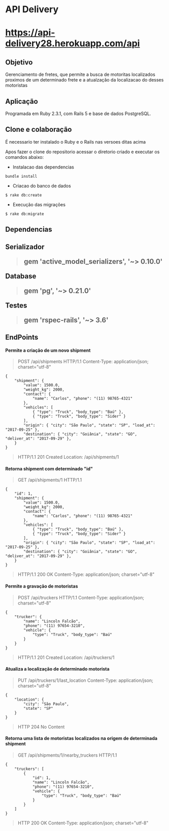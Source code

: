 <h1>API Delivery<h1>

https://api-delivery28.herokuapp.com/api

<h2>Objetivo</h2>
Gerenciamento de fretes, que permite a busca de motoritas localizados proximos de um determinado frete e a atualzação da localizacao do desses motoristas

<h2>Aplicação</h2>
Programada em Ruby 2.3.1, com Rails 5 e base de dados PostgreSQL.

<h2>Clone e colaboração</h2>

É necessario ter instalado o Ruby e o Rails nas versoes ditas acima

Apos fazer o clone do repositorio acessar o diretorio criado e executar os comandos abaixo:

- Instalacao das dependencias
```
bundle install
```
- Criacao do banco de dados
```
$ rake db:create
```
- Execução das migrações
```
$ rake db:migrate
```

<h2>Dependencias<h2>

Serializador
>gem 'active_model_serializers', '~> 0.10.0'

Database
>gem 'pg', '~> 0.21.0'

Testes
>gem 'rspec-rails', '~> 3.6'


<h2>EndPoints</h2>

<h4>Permite a criação de um novo shipment</h4>

> POST /api/shipments HTTP/1.1
> Content-Type: application/json; charset="utf-8"
```
{
    "shipment": {
        "value": 1500.0,
        "weight_kg": 2000,
        "contact": {
            "name": "Carlos", "phone": "(11) 98765-4321"
        },
        "vehicles": [
            { "type": "Truck", "body_type": "Baú" },
            { "type": "Truck", "body_type": "Sider" }
        ],
        "origin": { "city": "São Paulo", "state": "SP", "load_at": "2017-09-25" },
        "destination": { "city": "Goiânia", "state": "GO", "deliver_at": "2017-09-29" },
    }
}
```
> HTTP/1.1 201 Created
> Location: /api/shipments/1

<h4>Retorna  shipment com determinado "id"</h4>

> GET /api/shipments/1 HTTP/1.1

```
{
    "id": 1,
    "shipment": {
        "value": 1500.0,
        "weight_kg": 2000,
        "contact": {
            "name": "Carlos", "phone": "(11) 98765-4321"
        },
        "vehicles": [
            { "type": "Truck", "body_type": "Baú" },
            { "type": "Truck", "body_type": "Sider" }
        ],
        "origin": { "city": "São Paulo", "state": "SP", "load_at": "2017-09-25" },
        "destination": { "city": "Goiânia", "state": "GO", "deliver_at": "2017-09-29" },
    }
}
```
> HTTP/1.1 200 OK
> Content-Type: application/json; charset="utf-8"


<h4>Permite a gravação de motoristas</h4>

> POST /api/truckers HTTP/1.1
> Content-Type: application/json; charset="utf-8"
```
{
    "trucker": {
        "name": "Lincoln Falcão",
        "phone": "(11) 97654-3210",
        "vehicle": {
            "type": "Truck", "body_type": "Baú"
        }
    }
}
```
> HTTP/1.1 201 Created
> Location: /api/truckers/1

<h4>Atualiza a localização de determinado motorista</h4>

> PUT /api/truckers/1/last_location
> Content-Type: application/json; charset="utf-8"
```
{
    "location": {
        "city": "São Paulo",
        "state": "SP"
    }
}
```
> HTTP 204 No Content


<h4>Retorna uma lista de motoristas localizados na origem de determinada shipment</h4>

> GET /api/shipments/1/nearby_truckers HTTP/1.1
```
{
    "truckers": [
        {
            "id": 1,
            "name": "Lincoln Falcão",
            "phone": "(11) 97654-3210",
            "vehicle": {
                "type": "Truck", "body_type": "Baú"
            }
        }
    ]
}
```
> HTTP 200 OK
> Content-Type: application/json; charset="utf-8"
